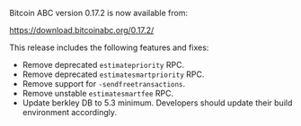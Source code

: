 Bitcoin ABC version 0.17.2 is now available from:

  <https://download.bitcoinabc.org/0.17.2/>

This release includes the following features and fixes:
 - Remove deprecated `estimatepriority` RPC.
 - Remove deprecated `estimatesmartpriority` RPC.
 - Remove support for `-sendfreetransactions`.
 - Remove unstable `estimatesmartfee` RPC.
 - Update berkley DB to 5.3 minimum. Developers should update their build environment accordingly.
